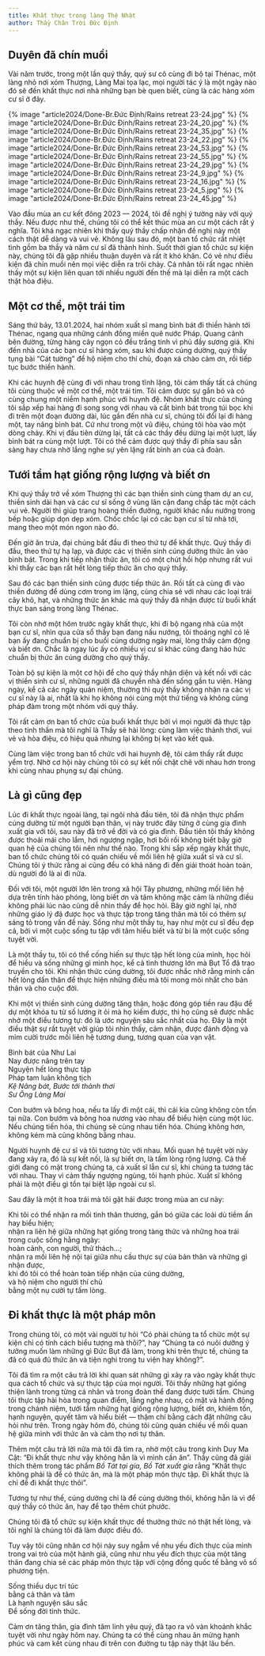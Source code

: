 ```yaml
---
title: Khất thực trong làng Thệ Nhật
author: Thầy Chân Trời Đức Định
---
```

<!-- title: Bình bát của Như -->

## Duyên đã chín muồi

Vài năm trước, trong một lần quý thầy, quý sư cô cùng đi bộ tại Thénac, một làng nhỏ nơi xóm Thượng, Làng Mai tọa lạc, mọi người tác ý là một ngày nào đó sẽ đến khất thực nơi nhà những bạn bè quen biết, cũng là các hàng xóm cư sĩ ở đây.

{% image "article2024/Done-Br.Đức Định/Rains retreat 23-24.jpg" %}
{% image "article2024/Done-Br.Đức Định/Rains retreat 23-24_20.jpg" %}
{% image "article2024/Done-Br.Đức Định/Rains retreat 23-24_35.jpg" %}
{% image "article2024/Done-Br.Đức Định/Rains retreat 23-24_22.jpg" %}
{% image "article2024/Done-Br.Đức Định/Rains retreat 23-24_53.jpg" %}
{% image "article2024/Done-Br.Đức Định/Rains retreat 23-24_55.jpg" %}
{% image "article2024/Done-Br.Đức Định/Rains retreat 23-24_29.jpg" %}
{% image "article2024/Done-Br.Đức Định/Rains retreat 23-24_9.jpg" %}
{% image "article2024/Done-Br.Đức Định/Rains retreat 23-24_16.jpg" %}
{% image "article2024/Done-Br.Đức Định/Rains retreat 23-24_5.jpg" %}
{% image "article2024/Done-Br.Đức Định/Rains retreat 23-24_45.jpg" %}

Vào đầu mùa an cư kết đông 2023 — 2024, tôi đề nghị ý tưởng này với quý thầy. Nếu được như thế, chúng tôi có thể kết thúc mùa an cư một cách rất ý nghĩa. Tôi khá ngạc nhiên khi thấy quý thầy chấp nhận đề nghị này một cách thật dễ dàng và vui vẻ. Không lâu sau đó, một ban tổ chức rất nhiệt tình gồm ba thầy và năm cư sĩ đã thành hình. Suốt thời gian tổ chức sự kiện này, chúng tôi đã gặp nhiều thuận duyên và rất ít khó khăn. Có vẻ như điều kiện đã chín muồi nên mọi việc diễn ra trôi chảy. Cá nhân tôi rất ngạc nhiên thấy một sự kiện liên quan tới nhiều người đến thế mà lại diễn ra một cách thật hòa điệu.

## Một cơ thể, một trái tim

Sáng thứ bảy, 13.01.2024, hai nhóm xuất sĩ mang bình bát đi thiền hành tới Thénac, ngang qua những cánh đồng miền quê nước Pháp. Quang cảnh bên đường, từng hàng cây ngọn cỏ đều trắng tinh vì phủ đầy sương giá. Khi đến nhà của các bạn cư sĩ hàng xóm, sau khi được cúng dường, quý thầy tụng bài “Cát tường” để hộ niệm cho thí chủ, đoạn xá chào cảm ơn, rồi tiếp tục bước thiền hành.

Khi các huynh đệ cùng đi với nhau trong tĩnh lặng, tôi cảm thấy tất cả chúng tôi cùng thuộc về một cơ thể, một trái tim. Tôi cảm được sự gắn bó và có cùng chung một niềm hạnh phúc với huynh đệ. Nhóm khất thực của chúng tôi sắp xếp hai hàng đi song song với nhau và cất bình bát trong túi bọc khi đi trên một đoạn đường dài, lúc gần đến nhà cư sĩ, chúng tôi đổi lại đi hàng một, tay nâng bình bát. Cứ như trong một vũ điệu, chúng tôi hòa vào một dòng chảy. Khi vị đầu tiên dừng lại, tất cả các thầy đều dừng lại một lượt, lấy bình bát ra cùng một lượt. Tôi có thể cảm được quý thầy đi phía sau sẵn sàng hay chưa nhờ lắng nghe sự yên lặng rất bình an của cả đoàn.

## Tưới tẩm hạt giống rộng lượng và biết ơn

Khi quý thầy trở về xóm Thượng thì các bạn thiền sinh cùng tham dự an cư, thiền sinh dài hạn và các cư sĩ sống ở vùng lân cận đang chấp tác một cách vui vẻ. Người thì giúp trang hoàng thiền đường, người khác nấu nướng trong bếp hoặc giúp dọn dẹp xóm. Chốc chốc lại có các bạn cư sĩ từ nhà tới, mang theo một món ngon nào đó.

Đến giờ ăn trưa, đại chúng bắt đầu đi theo thứ tự để khất thực. Quý thầy đi đầu, theo thứ tự hạ lạp, và được các vị thiền sinh cúng dường thức ăn vào bình bát. Trong khi tiếp nhận thức ăn, tôi có một chút hồi hộp nhưng rất vui khi thấy các bạn rất hết lòng tiếp thức ăn cho quý thầy.

Sau đó các bạn thiền sinh cũng được tiếp thức ăn. Rồi tất cả cùng đi vào thiền đường để dùng cơm trong im lặng, cùng chia sẻ với nhau các loại trái cây khô, hạt, và những thức ăn khác mà quý thầy đã nhận được từ buổi khất thực ban sáng trong làng Thénac.

Tôi còn nhớ một hôm trước ngày khất thực, khi đi bộ ngang nhà của một bạn cư sĩ, nhìn qua cửa sổ thấy bạn đang nấu nướng, tôi thoáng nghĩ có lẽ bạn ấy đang chuẩn bị cho buổi cúng dường ngày mai, lòng thấy cảm động và biết ơn. Chắc là ngay lúc ấy có nhiều vị cư sĩ khác cũng đang háo hức chuẩn bị thức ăn cúng dường cho quý thầy.

Toàn bộ sự kiện là một cơ hội để cho quý thầy nhận diện và kết nối với các vị thiền sinh cư sĩ, những người đã chuyển nhà đến sống gần tu viện. Hàng ngày, kể cả các ngày quán niệm, thường thì quý thầy không nhận ra các vị cư sĩ này là ai, nhất là khi họ không nói cùng một thứ tiếng và không cùng pháp đàm trong một nhóm với quý thầy.

Tôi rất cảm ơn ban tổ chức của buổi khất thực bởi vì mọi người đã thực tập theo tinh thần mà tôi nghĩ là Thầy sẽ hài lòng: cùng làm việc thảnh thơi, vui vẻ và hòa điệu, có hiệu quả nhưng lại không bị kẹt vào kết quả.

Cùng làm việc trong ban tổ chức với hai huynh đệ, tôi cảm thấy rất được yểm trợ. Nhờ cơ hội này chúng tôi có sự kết nối chặt chẽ với nhau hơn trong khi cùng nhau phụng sự đại chúng.

## Là gì cũng đẹp

Lúc đi khất thực ngoài làng, tại ngôi nhà đầu tiên, tôi đã nhận thực phẩm cúng dường từ một người bạn thân, vị này trước đây từng ở cùng gia đình xuất gia với tôi, sau này đã trở về đời và có gia đình. Đầu tiên tôi thấy không được thoải mái cho lắm, hơi ngượng ngập, hơi bối rối không biết bây giờ quan hệ của chúng tôi nên như thế nào. Trong khi sắp xếp ngày khất thực, ban tổ chức chúng tôi có quán chiếu về mối liên hệ giữa xuất sĩ và cư sĩ. Chúng tôi ý thức rằng ai cũng đều có khả năng đi đến giải thoát hoàn toàn, dù người đó là ai đi nữa.

Đối với tôi, một người lớn lên trong xã hội Tây phương, những mối liên hệ dựa trên tính hào phóng, lòng biết ơn và tâm không mặc cảm là những điều không phải lúc nào cũng dễ nhìn thấy để học hỏi. Bây giờ nghĩ lại, nhờ những giáo lý đã được học và thực tập trong tăng thân mà tôi có thêm sự sáng tỏ trong vấn đề này. Sống như một thầy tu, hay như một cư sĩ đều đẹp cả, bởi vì một cuộc sống tu tập với tâm hiểu biết và từ bi là một cuộc sống tuyệt vời.

Là một thầy tu, tôi có thể cống hiến sự thực tập hết lòng của mình, học hỏi để hiểu và sống những gì mình học, kể cả tình thương lớn mà Bụt Tổ đã trao truyền cho tôi. Khi nhận thức cúng dường, tôi được nhắc nhở rằng mình cần hết lòng dấn thân để thực hiện những điều mà tôi mong mỏi nhất cho bản thân và cho cuộc đời.

Khi một vị thiền sinh cúng dường tăng thân, hoặc đóng góp tiền rau đậu để dự một khóa tu từ số lương ít ỏi mà họ kiếm được, thì họ cũng sẽ được nhắc nhở một điều tương tự: đó là ước nguyện sâu sắc nhất của họ. Đây là một điều thật sự rất tuyệt vời giúp tôi nhìn thấy, cảm nhận, được đánh động và mỉm cười trước mối liên hệ tương dung, tương quan của vạn vật.

<div class="verse"><p>Bình bát của Như Lai<br/>
Nay được nâng trên tay<br/>
Nguyện hết lòng thực tập<br/>
Pháp tam luân không tịch<br/><cite>Kệ Nâng bát, Bước tới thảnh thơi<br/>Sư Ông Làng Mai</cite></p></div>

Con bướm và bông hoa, nếu ta lấy đi một cái, thì cái kia cũng không còn tồn tại nữa. Con bướm và bông hoa nương vào nhau để biểu hiện cùng một lúc. Nếu chúng tiến hóa, thì chúng sẽ cùng nhau tiến hóa. Chúng không hơn, không kém mà cũng không bằng nhau.

Người huynh đệ cư sĩ và tôi tương tức với nhau. Mối quan hệ tuyệt vời này đang xảy ra, đó là sự kết nối, là sự biết ơn, là tấm lòng rộng lượng. Cả thế giới đang có mặt trong chúng ta, cả xuất sĩ lẫn cư sĩ, khi chúng ta tương tác với nhau. Thay vì cảm thấy ngượng ngùng, tôi hạnh phúc. Xuất sĩ không phải là một điều gì tồn tại biệt lập ngoài cư sĩ.

Sau đây là một ít hoa trái mà tôi gặt hái được trong mùa an cư này:

<div class="verse"><p>Khi tôi có thể nhận ra mối tình thân thương, gắn bó giữa các loài dù tiềm ẩn hay biểu hiện;<br/>
nhận ra liên hệ giữa những hạt giống trong tàng thức và những hoa trái trong cuộc sống hằng ngày:<br/>
hoàn cảnh, con người, thử thách…;<br/>
nhận ra mối liên hệ nội tại giữa nhu cầu thực sự của bản thân và những gì nhận được,<br/>
khi đó tôi có thể hoàn toàn tiếp nhận của cúng dường,<br/>
và hộ niệm cho người thí chủ<br/>
bằng một nụ cười tự tấm lòng.</p></div>

## Đi khất thực là một pháp môn

Trong chúng tôi, có một vài người tự hỏi “Có phải chúng ta tổ chức một sự kiện chỉ có tính cách biểu tượng mà thôi?”, hay “Chúng ta có nuôi dưỡng ý tưởng muốn làm những gì Đức Bụt đã làm, trong khi trên thực tế, chúng ta đã có quá đủ thức ăn và tiện nghi trong tu viện hay không?”.

Tôi đã tìm ra một câu trả lời khi quan sát những gì xảy ra vào ngày khất thực qua cách tổ chức và sự thực tập của mọi người. Tôi thấy những hạt giống thiện lành trong từng cá nhân và trong đoàn thể đang được tưới tẩm. Chúng tôi thực tập hài hòa trong quan điểm, lắng nghe nhau, có mặt và hành động trong chánh niệm, tưới tẩm những hạt giống rộng lượng, biết ơn, khiêm tốn, hạnh nguyện, quyết tâm và hiểu biết — thậm chí bằng cách đặt những câu hỏi như trên. Trong ngày hôm đó, chúng tôi cũng quán chiếu về mối quan hệ giữa mình với thức ăn và cảm thọ nơi tự thân.

Thêm một câu trả lời nữa mà tôi đã tìm ra, nhờ một câu trong kinh Duy Ma Cật: “Đi khất thực như vậy không hẳn là vì mình cần ăn”. Thầy cũng đã giải thích thêm trong tác phẩm *Bồ Tát tại gia, Bồ Tát xuất gia* rằng “Khất thực không phải là để có thức ăn, mà là một pháp môn thực tập. Đi khất thực là chỉ để đi khất thực thôi”.

Tương tự như thế, cúng dường chỉ là để cúng dường thôi, không hẳn là vì để quý thầy có thức ăn, hay để tạo thêm chút phước.

Chúng tôi đã tổ chức sự kiện khất thực để thưởng thức nó thật hết lòng, và tôi nghĩ là chúng tôi đã làm được điều đó.

Tuy vậy tôi cũng nhân cơ hội này suy ngẫm về nhu yếu đích thực của mình trong vai trò của một hành giả, cũng như nhu yếu đích thực của một tăng thân đang chia sẻ các pháp môn thực tập với cộng đồng quốc tế bằng vô số phương tiện.

<div class="verse"><p>Sống thiểu dục tri túc<br/>
bằng cả thân và tâm<br/>
Là hạnh nguyện sâu sắc<br/>
Để sống đời tỉnh thức.</p></div>

Cảm ơn tăng thân, gia đình tâm linh yêu quý, đã tạo ra vô vàn khoảnh khắc tuyệt vời như ngày hôm nay. Chúng ta có thể cùng nhau ăn mừng hạnh phúc và cam kết cùng nhau đi trên con đường tu tập này thật lâu bền.